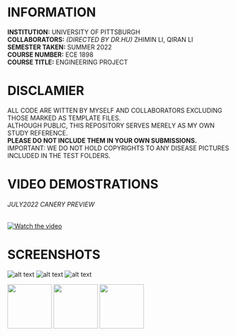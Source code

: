 # INFORMATION
__INSTITUTION:__ UNIVERSITY OF PITTSBURGH  
__COLLABORATORS:__   _(DIRECTED BY DR.HU)_ ZHIMIN LI, QIRAN LI    
__SEMESTER TAKEN:__ SUMMER 2022  
__COURSE NUMBER:__  ECE 1898  
__COURSE TITLE:__   ENGINEERING PROJECT  


# DISCLAMIER
ALL CODE ARE WITTEN BY MYSELF AND COLLABORATORS EXCLUDING THOSE MARKED AS TEMPLATE FILES.  
ALTHOUGH PUBLIC, THIS REPOSITORY SERVES MERELY AS MY OWN STUDY REFERENCE.  
__PLEASE DO NOT INCLUDE THEM IN YOUR OWN SUBMISSIONS.__  
IMPORTANT: WE DO NOT HOLD COPYRIGHTS TO ANY DISEASE PICTURES INCLUDED IN THE TEST FOLDERS.

# VIDEO DEMOSTRATIONS
###### JULY2022 CANERY PREVIEW
[![Watch the video](https://img.youtube.com/vi/4BAKu05eOc4/maxresdefault.jpg)](https://youtu.be/4BAKu05eOc4)

# SCREENSHOTS
![alt text](https://github.com/chien916/SUMM2022_ECE1898/blob/main/_readme/_preview1.jpg?raw=true)
![alt text](https://github.com/chien916/SUMM2022_ECE1898/blob/main/_readme/_preview2.jpg?raw=true)
![alt text](https://github.com/chien916/SUMM2022_ECE1898/blob/main/_readme/_preview3.jpg?raw=true)
<p float="left">
  <img src="[/img1.png](https://github.com/chien916/SUMM2022_ECE1898/blob/main/_readme/_preview1.jpg?raw=true)" width="100" />
  <img src="[/img2.png](https://github.com/chien916/SUMM2022_ECE1898/blob/main/_readme/_preview2.jpg?raw=true)" width="100" /> 
  <img src="[/img3.png](https://github.com/chien916/SUMM2022_ECE1898/blob/main/_readme/_preview3.jpg?raw=true)" width="100" />
</p>
